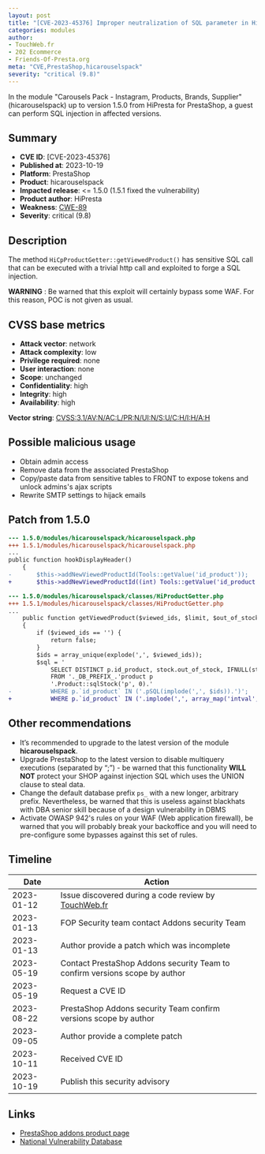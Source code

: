 ```yaml
---
layout: post
title: "[CVE-2023-45376] Improper neutralization of SQL parameter in HiPresta - Carousels Pack - Instagram, Products, Brands, Supplier module for PrestaShop"
categories: modules
author:
- TouchWeb.fr
- 202 Ecommerce
- Friends-Of-Presta.org
meta: "CVE,PrestaShop,hicarouselspack"
severity: "critical (9.8)"
---
```


In the module "Carousels Pack - Instagram, Products, Brands, Supplier" (hicarouselspack) up to version 1.5.0 from HiPresta for PrestaShop, a guest can perform SQL injection in affected versions.

## Summary

* **CVE ID**: [CVE-2023-45376]
* **Published at**: 2023-10-19
* **Platform**: PrestaShop
* **Product**: hicarouselspack
* **Impacted release**: <= 1.5.0 (1.5.1 fixed the vulnerability)
* **Product author**: HiPresta
* **Weakness**: [CWE-89](https://cwe.mitre.org/data/definitions/89.html)
* **Severity**: critical (9.8)

## Description

The method `HiCpProductGetter::getViewedProduct()` has sensitive SQL call that can be executed with a trivial http call and exploited to forge a SQL injection.

**WARNING** : Be warned that this exploit will certainly bypass some WAF. For this reason, POC is not given as usual.

## CVSS base metrics

* **Attack vector**: network
* **Attack complexity**: low
* **Privilege required**: none
* **User interaction**: none
* **Scope**: unchanged
* **Confidentiality**: high
* **Integrity**: high
* **Availability**: high

**Vector string**: [CVSS:3.1/AV:N/AC:L/PR:N/UI:N/S:U/C:H/I:H/A:H](https://nvd.nist.gov/vuln-metrics/cvss/v3-calculator?vector=AV:N/AC:L/PR:N/UI:N/S:U/C:H/I:H/A:H)

## Possible malicious usage

* Obtain admin access
* Remove data from the associated PrestaShop
* Copy/paste data from sensitive tables to FRONT to expose tokens and unlock admins's ajax scripts
* Rewrite SMTP settings to hijack emails


## Patch from 1.5.0

```diff
--- 1.5.0/modules/hicarouselspack/hicarouselspack.php
+++ 1.5.1/modules/hicarouselspack/hicarouselspack.php
...
public function hookDisplayHeader()
    {
-       $this->addNewViewedProductId(Tools::getValue('id_product'));
+       $this->addNewViewedProductId((int) Tools::getValue('id_product'));

```

```diff
--- 1.5.0/modules/hicarouselspack/classes/HiProductGetter.php
+++ 1.5.1/modules/hicarouselspack/classes/HiProductGetter.php
...
    public function getViewedProduct($viewed_ids, $limit, $out_of_stock = false)
    {
        if ($viewed_ids == '') {
            return false;
        }
        $ids = array_unique(explode(',', $viewed_ids));
        $sql = '
            SELECT DISTINCT p.id_product, stock.out_of_stock, IFNULL(stock.quantity, 0) as quantity 
            FROM '._DB_PREFIX_.'product p
            '.Product::sqlStock('p', 0).'
-           WHERE p.`id_product` IN ('.pSQL(implode(',', $ids)).')';
+           WHERE p.`id_product` IN ('.implode(',', array_map('intval', $ids)).')';

```

## Other recommendations

* It’s recommended to upgrade to the latest version of the module **hicarouselspack**.
* Upgrade PrestaShop to the latest version to disable multiquery executions (separated by “;”) - be warned that this functionality **WILL NOT** protect your SHOP against injection SQL which uses the UNION clause to steal data.
* Change the default database prefix `ps_` with a new longer, arbitrary prefix. Nevertheless, be warned that this is useless against blackhats with DBA senior skill because of a design vulnerability in DBMS
* Activate OWASP 942's rules on your WAF (Web application firewall), be warned that you will probably break your backoffice and you will need to pre-configure some bypasses against this set of rules.

## Timeline

| Date | Action |
|--|--|
| 2023-01-12 | Issue discovered during a code review by [TouchWeb.fr](https://www.touchweb.fr) |
| 2023-01-13 | FOP Security team contact Addons security Team |
| 2023-01-13 | Author provide a patch which was incomplete |
| 2023-05-19 | Contact PrestaShop Addons security Team to confirm versions scope by author |
| 2023-05-19 | Request a CVE ID |
| 2023-08-22 | PrestaShop Addons security Team confirm versions scope by author |
| 2023-09-05 | Author provide a complete patch |
| 2023-10-11 | Received CVE ID |
| 2023-10-19 | Publish this security advisory |

## Links

* [PrestaShop addons product page](https://addons.prestashop.com/en/sliders-galleries/20410-carousels-pack-instagram-products-brands-supplier.html)
* [National Vulnerability Database](https://nvd.nist.gov/vuln/detail/CVE-2023-45376)